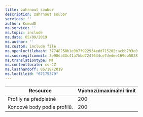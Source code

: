 ```yaml
---
title: zahrnout soubor
description: zahrnout soubor
services: ''
author: KumudD
ms.service: ''
ms.topic: include
ms.date: 05/09/2019
ms.author: ''
ms.custom: include file
ms.openlocfilehash: 37748258b1e9b7f922934edd715202cacbb793e0
ms.sourcegitcommit: 3e98da33c41a7bbd724f644ce7dedee169eb5028
ms.translationtype: MT
ms.contentlocale: cs-CZ
ms.lasthandoff: 06/18/2019
ms.locfileid: "67175379"
---
```

| Resource | Výchozí/maximální limit |
| --- | --- |
| Profily na předplatné |200 |
| Koncové body podle profilů. |200 |
